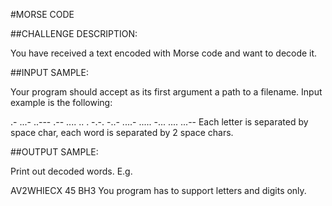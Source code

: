 #MORSE CODE

##CHALLENGE DESCRIPTION:

You have received a text encoded with Morse code and want to decode it.

##INPUT SAMPLE:

Your program should accept as its first argument a path to a filename. Input example is the following:

.- ...- ..--- .-- .... .. . -.-. -..-  ....- .....
-... .... ...--
Each letter is separated by space char, each word is separated by 2 space chars.

##OUTPUT SAMPLE:

Print out decoded words. E.g.

AV2WHIECX 45
BH3
You program has to support letters and digits only.